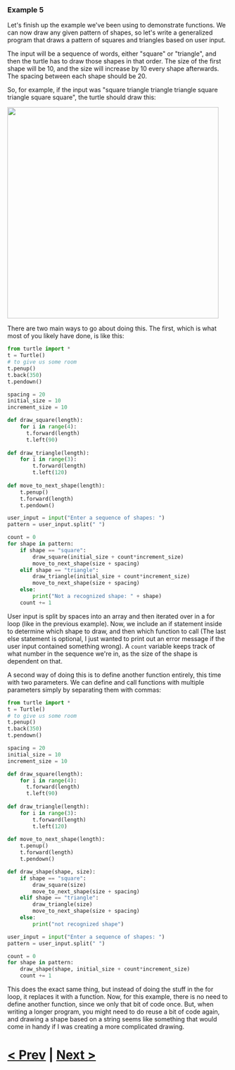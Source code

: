 ### Example 5

Let's finish up the example we've been using to demonstrate functions. We can now draw any given pattern of shapes, so let's write a generalized program that draws a pattern of  squares and triangles based on user input. 

The input will be a sequence of words, either "square" or "triangle", and then the turtle has to draw those shapes in that order. The size of the first shape will be 10, and the size will increase by 10 every shape afterwards. The spacing between each shape should be 20.

So, for example, if the input was "square triangle triangle triangle square triangle square square", the turtle should draw this:

<img src="https://github.com/Kevun1/hillsHacksWorkshop/blob/master/images/squaretrianglepattern4.PNG" width="480">

There are two main ways to go about doing this. The first, which is what most of you likely have done, is like this:

```python
from turtle import *
t = Turtle()
# to give us some room
t.penup()
t.back(350)
t.pendown()

spacing = 20
initial_size = 10
increment_size = 10

def draw_square(length):
    for i in range(4):
      t.forward(length)
      t.left(90)
      
def draw_triangle(length):
    for i in range(3):
        t.forward(length)
        t.left(120)
        
def move_to_next_shape(length):
    t.penup()
    t.forward(length)
    t.pendown()

user_input = input("Enter a sequence of shapes: ")
pattern = user_input.split(" ")

count = 0
for shape in pattern:
    if shape == "square":
        draw_square(initial_size + count*increment_size)
        move_to_next_shape(size + spacing)
    elif shape == "triangle":
        draw_triangle(initial_size + count*increment_size)
        move_to_next_shape(size + spacing)
    else:
        print("Not a recognized shape: " + shape)
    count += 1
```

User input is split by spaces into an array and then iterated over in a for loop (like in the previous example). Now, we include an if statement inside to determine which shape to draw, and then which function to call (The last else statement is optional, I just wanted to print out an error message if the user input contained something wrong). A `count` variable keeps track of what number in the sequence we're in, as the size of the shape is dependent on that. 

A second way of doing this is to define another function entirely, this time with two parameters. We can define and call functions with multiple parameters simply by separating them with commas:

```python
from turtle import *
t = Turtle()
# to give us some room
t.penup()
t.back(350)
t.pendown()

spacing = 20
initial_size = 10
increment_size = 10

def draw_square(length):
    for i in range(4):
      t.forward(length)
      t.left(90)
      
def draw_triangle(length):
    for i in range(3):
        t.forward(length)
        t.left(120)
        
def move_to_next_shape(length):
    t.penup()
    t.forward(length)
    t.pendown()

def draw_shape(shape, size):
    if shape == "square":
        draw_square(size)
        move_to_next_shape(size + spacing)
    elif shape == "triangle":
        draw_triangle(size)
        move_to_next_shape(size + spacing)
    else:
        print("not recognized shape")

user_input = input("Enter a sequence of shapes: ")
pattern = user_input.split(" ")

count = 0
for shape in pattern:
    draw_shape(shape, initial_size + count*increment_size)
    count += 1
```

This does the exact same thing, but instead of doing the stuff in the for loop, it replaces it with a function. Now, for this example, there is no need to define another function, since we only that bit of code once. But, when writing a longer program, you might need to do reuse a bit of code again, and drawing a shape based on a string seems like something that would come in handy if I was creating a more complicated drawing. 

# [< Prev](https://github.com/Kevun1/hillsHacksWorkshop/blob/master/pages/functions2.md) | [Next >]()
